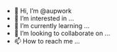 - 👋 Hi, I’m @aupwork
- 👀 I’m interested in ...
- 🌱 I’m currently learning ...
- 💞️ I’m looking to collaborate on ...
- 📫 How to reach me ...

<!---
aupwork/aupwork is a ✨ special ✨ repository because its `README.md` (this file) appears on your GitHub profile.
You can click the Preview link to take a look at your changes.
--->
